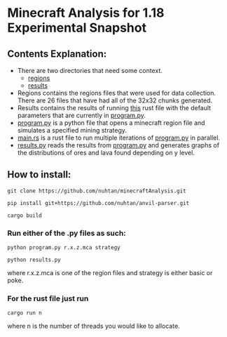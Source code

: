 # Minecraft Analysis for 1.18 Experimental Snapshot

## Contents Explanation:
- There are two directories that need some context.
    - [regions](regions/)
    - [results](results/)
- Regions contains the regions files that were used for data collection. There are 26 files that have had all of the 32x32 chunks generated.
- Results contains the results of running [this](src/main.rs) rust file with the default parameters that are currently in [program.py](program.py).
- [program.py](program.py) is a python file that opens a minecraft region file and simulates a specified mining strategy.
- [main.rs](src/main.rs) is a rust file to run multiple iterations of [program.py](program.py) in parallel.
- [results.py](results.py) reads the results from [program.py](program.py) and generates graphs of the distributions of ores and lava found depending on y level.

## How to install:
```
git clone https://github.com/nuhtan/minecraftAnalysis.git
```
```
pip install git+https://github.com/nuhtan/anvil-parser.git
```
```
cargo build
```

### Run either of the .py files as such:
```
python program.py r.x.z.mca strategy
```
```
python results.py
```
where r.x.z.mca is one of the region files and strategy is either basic or poke.


### For the rust file just run
```
cargo run n
```
where n is the number of threads you would like to allocate.